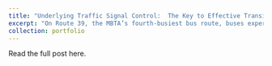 ```yaml
---
title: "Underlying Traffic Signal Control:  The Key to Effective Transit Signal Priority: A Case Study of MBTA Bus Route 39 along South Huntington Avenue, Boston, MA"
excerpt: "On Route 39, the MBTA’s fourth-busiest bus route, buses experience an average delay of 43 s at the Perkins and Bynner Street intersections along South Huntington Ave. While simply implementing Green Extension, a Transit Signal Priority (TSP) tactic, alone provides limited bus delay reduction, combining it with a TSP-friendly signal control logic and a TSP-friendly intersection layout cuts the delay down to just 5 s. This strategy also reduces pedestrian wait times by more than 60%, without sacrificing bike lanes or parking. Microscopic traffic simulations using PTV Vissim reveal that this smart approach does not even increase auto delay.<br/><img src='/images/tsp_poster.jpg'>"
collection: portfolio
---
```

Read the full post here.
